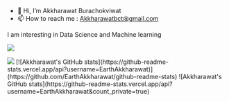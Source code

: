 - 👋 Hi, I’m Akkharawat Burachokviwat
- 📫 How to reach me : Akkharawatbct@gmail.com

I am interesting in Data Science and Machine learning

![](https://img.shields.io/badge/Coding-Python-informational?style=flat&logo=https://learnwithshashank.com/coding/wp-content/uploads/2020/08/2f9c11f9e55efbf1791f12c06d60729b-2.jpg&logoColor=white&color=2bbc8a)


<img src="{BadgeURLHere}" />
[![Akkharawat's GitHub stats](https://github-readme-stats.vercel.app/api?username=EarthAkkharawat)](https://github.com/EarthAkkharawat/github-readme-stats)
![Akkharawat's GitHub stats](https://github-readme-stats.vercel.app/api?username=EarthAkkharawat&count_private=true)
<!---
Akkharawat/Akkharawat is a ✨ special ✨ repository because its `README.md` (this file) appears on your GitHub profile.
You can click the Preview link to take a look at your changes.
--->
